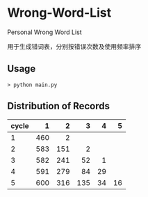 # Wrong-Word-List

Personal Wrong Word List

用于生成错词表，分别按错误次数及使用频率排序

## Usage

```shell
> python main.py
```

## Distribution of Records

| cycle |    1 |    2 |    3 |    4 |    5 |
| :---- | ---: | ---: | ---: | ---: | ---: |
| 1     |  460 |    2 |      |      |      |
| 2     |  583 |  151 |    2 |      |      |
| 3     |  582 |  241 |   52 |    1 |      |
| 4     |  591 |  279 |   84 |   29 |      |
| 5     |  600 |  316 |  135 |   34 |   16 |
